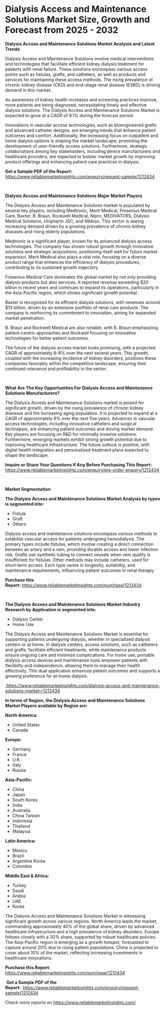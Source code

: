 <p><h1>Dialysis Access and Maintenance Solutions Market Size, Growth and Forecast from 2025 - 2032</h1></p><p><strong>Dialysis Access and Maintenance Solutions Market Analysis and Latest Trends</strong></p>
<p><p>Dialysis Access and Maintenance Solutions involve medical interventions and technologies that facilitate efficient kidney dialysis treatment for patients with renal failure. These solutions encompass various access points such as fistulas, grafts, and catheters, as well as products and services for maintaining these access methods. The rising prevalence of chronic kidney disease (CKD) and end-stage renal disease (ESRD) is driving demand in this market. </p><p>As awareness of kidney health increases and screening practices improve, more patients are being diagnosed, necessitating timely and effective dialysis solutions. The Dialysis Access and Maintenance Solutions Market is expected to grow at a CAGR of 8.1% during the forecast period. </p><p>Innovations in vascular access technologies, such as bioengineered grafts and advanced catheter designs, are emerging trends that enhance patient outcomes and comfort. Additionally, the increasing focus on outpatient and home dialysis options is shaping the market landscape, promoting the development of user-friendly access solutions. Furthermore, strategic collaborations among key stakeholders, including device manufacturers and healthcare providers, are expected to bolster market growth by improving product offerings and enhancing patient care practices in dialysis.</p></p>
<p><strong>Get a Sample PDF of the Report:&nbsp;</strong> <a href="https://www.reliablemarketinsights.com/enquiry/request-sample/1212434?utm_campaign=3011&utm_medium=2&utm_source=Github&utm_content=ia&utm_term=24032025&utm_id=dialysis-access-and-maintenance-solutions">https://www.reliablemarketinsights.com/enquiry/request-sample/1212434</a></p>
<p>&nbsp;</p>
<p><strong>Dialysis Access and Maintenance Solutions Major Market Players</strong></p>
<p><p>The Dialysis Access and Maintenance Solutions market is populated by several key players, including Medtronic, Merit Medical, Fresenius Medical Care, Baxter, B. Braun, Rockwell Medical, Nipro, MEDIVATORS, Dialysis Medical Solutions, Unipharm JSC, and Nikkiso. This sector is seeing increasing demand driven by a growing prevalence of chronic kidney diseases and rising elderly populations.</p><p>Medtronic is a significant player, known for its advanced dialysis access technologies. The company has shown robust growth through innovative solutions and strategic acquisitions, positioning itself well for future market expansion. Merit Medical also plays a vital role, focusing on a diverse product range that enhances the efficiency of dialysis procedures, contributing to its sustained growth trajectory.</p><p>Fresenius Medical Care dominates the global market by not only providing dialysis products but also services. It reported revenue exceeding $20 billion in recent years and continues to expand its operations, particularly in the Asia-Pacific region, which shows significant growth potential.</p><p>Baxter is recognized for its efficient dialysis solutions, with revenues around $13 billion, driven by an extensive portfolio of renal care products. The company is reinforcing its commitment to innovation, aiming for expanded market penetration.</p><p>B. Braun and Rockwell Medical are also notable, with B. Braun emphasizing patient-centric approaches and Rockwell focusing on innovative technologies for better patient outcomes. </p><p>The future of the dialysis access market looks promising, with a projected CAGR of approximately 6-8% over the next several years. This growth, coupled with the increasing incidence of kidney disorders, positions these companies favorably within the competitive landscape, ensuring their continued relevance and profitability in the sector.</p></p>
<p>&nbsp;</p>
<p><strong>What Are The Key Opportunities For Dialysis Access and Maintenance Solutions Manufacturers?</strong></p>
<p><p>The Dialysis Access and Maintenance Solutions market is poised for significant growth, driven by the rising prevalence of chronic kidney diseases and the increasing aging population. It is projected to expand at a CAGR of approximately 6% over the next five years. Advances in vascular access technologies, including innovative catheters and surgical techniques, are enhancing patient outcomes and driving market demand. Key players are focusing on R&D for minimally invasive solutions. Furthermore, emerging markets exhibit strong growth potential due to improving healthcare infrastructure. The future outlook is positive, with digital health integration and personalized treatment plans expected to shape the landscape.</p></p>
<p><strong>Inquire or Share Your Questions If Any Before Purchasing This Report:</strong> <a href="https://www.reliablemarketinsights.com/enquiry/pre-order-enquiry/1212434?utm_campaign=3011&utm_medium=2&utm_source=Github&utm_content=ia&utm_term=24032025&utm_id=dialysis-access-and-maintenance-solutions">https://www.reliablemarketinsights.com/enquiry/pre-order-enquiry/1212434</a></p>
<p>&nbsp;</p>
<p><strong>Market Segmentation</strong></p>
<p><strong>The Dialysis Access and Maintenance Solutions Market Analysis by types is segmented into:</strong></p>
<p><ul><li>Fistula</li><li>Graft</li><li>Others</li></ul></p>
<p><p>Dialysis access and maintenance solutions encompass various methods to establish vascular access for patients undergoing hemodialysis. The primary types include fistulas, which involve creating a direct connection between an artery and a vein, providing durable access and lower infection risk. Grafts use synthetic tubing to connect vessels when vein quality is insufficient for fistulas. Other methods may include catheters, used for short-term access. Each type varies in longevity, suitability, and maintenance requirements, influencing patient outcomes in renal therapy.</p></p>
<p><strong>Purchase this Report:&nbsp;</strong><a href="https://www.reliablemarketinsights.com/purchase/1212434?utm_campaign=3011&utm_medium=2&utm_source=Github&utm_content=ia&utm_term=24032025&utm_id=dialysis-access-and-maintenance-solutions">https://www.reliablemarketinsights.com/purchase/1212434</a></p>
<p>&nbsp;</p>
<p><strong>The Dialysis Access and Maintenance Solutions Market Industry Research by Application is segmented into:</strong></p>
<p><ul><li>Dialysis Center</li><li>Home Use</li></ul></p>
<p><p>The Dialysis Access and Maintenance Solutions Market is essential for supporting patients undergoing dialysis, whether in specialized dialysis centers or at home. In dialysis centers, access solutions, such as catheters and grafts, facilitate efficient treatments, while maintenance products ensure ongoing care and minimize complications. For home use, portable dialysis access devices and maintenance tools empower patients with flexibility and independence, allowing them to manage their health effectively. This dual application enhances patient outcomes and supports a growing preference for at-home dialysis.</p></p>
<p><a href="https://www.reliablemarketinsights.com/dialysis-access-and-maintenance-solutions-market-r1212434?utm_campaign=3011&utm_medium=2&utm_source=Github&utm_content=ia&utm_term=24032025&utm_id=dialysis-access-and-maintenance-solutions">&nbsp;https://www.reliablemarketinsights.com/dialysis-access-and-maintenance-solutions-market-r1212434</a></p>
<p><strong>In terms of Region, the Dialysis Access and Maintenance Solutions Market Players available by Region are:</strong></p>
<p>
    <p> <strong> North America: </strong>
        <ul>
            <li>United States</li>
            <li>Canada</li>
        </ul>
        </p> 
    <p> <strong> Europe: </strong>
        <ul>
            <li>Germany</li>
            <li>France</li>
            <li>U.K.</li>
            <li>Italy</li>
            <li>Russia</li>
        </ul>
        </p> 
    <p> <strong> Asia-Pacific: </strong>
        <ul>
            <li>China</li>
            <li>Japan</li>
            <li>South Korea</li>
            <li>India</li>
            <li>Australia</li>
            <li>China Taiwan</li>
            <li>Indonesia</li>
            <li>Thailand</li>
            <li>Malaysia</li>
        </ul>
        </p> 
    <p> <strong> Latin America: </strong>
        <ul>
            <li>Mexico</li>
            <li>Brazil</li>
            <li>Argentina Korea</li>
            <li>Colombia</li>
        </ul>
        </p> 
    <p> <strong> Middle East & Africa: </strong>
        <ul>
            <li>Turkey</li>
            <li>Saudi</li>
            <li>Arabia</li>
            <li>UAE</li>
            <li>Korea</li>
        </ul>
    </p>
    </p>
<p><p>The Dialysis Access and Maintenance Solutions Market is witnessing significant growth across various regions. North America leads the market, commanding approximately 40% of the global share, driven by advanced healthcare infrastructure and a high prevalence of kidney disorders. Europe follows closely with a 30% share, supported by robust healthcare policies. The Asia-Pacific region is emerging as a growth hotspot, forecasted to capture around 20% due to rising patient populations. China is projected to cover about 10% of the market, reflecting increasing investments in healthcare innovations.</p></p>
<p><strong>Purchase this Report: </strong><a href="https://www.reliablemarketinsights.com/purchase/1212434?utm_campaign=3011&utm_medium=2&utm_source=Github&utm_content=ia&utm_term=24032025&utm_id=dialysis-access-and-maintenance-solutions">https://www.reliablemarketinsights.com/purchase/1212434</a></p>
<p>&nbsp;<strong>Get a Sample PDF of the Report:&nbsp;&nbsp;</strong><a href="https://www.reliablemarketinsights.com/enquiry/request-sample/1212434?utm_campaign=3011&utm_medium=2&utm_source=Github&utm_content=ia&utm_term=24032025&utm_id=dialysis-access-and-maintenance-solutions">https://www.reliablemarketinsights.com/enquiry/request-sample/1212434</a></p>
<p><strong></strong></p>
<p>Check more reports on <a href="https://www.reliablemarketinsights.com/?utm_campaign=3011&utm_medium=2&utm_source=Github&utm_content=ia&utm_term=24032025&utm_id=dialysis-access-and-maintenance-solutions">https://www.reliablemarketinsights.com/</a></p>